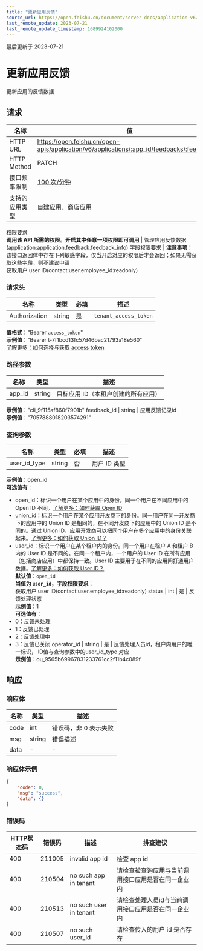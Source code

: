 ```yaml
---
title: "更新应用反馈"
source_url: https://open.feishu.cn/document/server-docs/application-v6/application-feedback/patch
last_remote_update: 2023-07-21
last_remote_update_timestamp: 1689924102000
---
```

最后更新于 2023-07-21

# 更新应用反馈

更新应用的反馈数据

## 请求
名称 | 值
---|---
HTTP URL | https://open.feishu.cn/open-apis/application/v6/applications/:app_id/feedbacks/:feedback_id
HTTP Method | PATCH
接口频率限制 | [100 次/分钟](https://open.feishu.cn/document/ukTMukTMukTM/uUzN04SN3QjL1cDN)
支持的应用类型 | 自建应用、商店应用
权限要求  
            **调用该 API 所需的权限。开启其中任意一项权限即可调用** | 管理应用反馈数据(application:application.feedback.feedback_info)
字段权限要求 | **注意事项**：该接口返回体中存在下列敏感字段，仅当开启对应的权限后才会返回；如果无需获取这些字段，则不建议申请  
        获取用户 user ID(contact:user.employee_id:readonly)

### 请求头

名称 | 类型 | 必填 | 描述
--- | --- | --- | ---
Authorization | string | 是 | `tenant_access_token`  
**值格式**："Bearer `access_token`"  
**示例值**："Bearer t-7f1bcd13fc57d46bac21793a18e560"  
[了解更多：如何选择与获取 access token](https://open.feishu.cn/document/uAjLw4CM/ugTN1YjL4UTN24CO1UjN/trouble-shooting/how-to-choose-which-type-of-token-to-use)

### 路径参数

名称 | 类型 | 描述
--- | --- | ---
app_id | string | 目标应用 ID（本租户创建的所有应用）  
**示例值**："cli_9f115af860f7901b"
feedback_id | string | 应用反馈记录id  
**示例值**："7057888018203574291"

### 查询参数

名称 | 类型 | 必填 | 描述
--- | --- | --- | ---
user_id_type | string | 否 | 用户 ID 类型  
**示例值**：open_id  
**可选值有**：  
- open_id：标识一个用户在某个应用中的身份。同一个用户在不同应用中的 Open ID 不同。[了解更多：如何获取 Open ID](https://open.feishu.cn/document/uAjLw4CM/ugTN1YjL4UTN24CO1UjN/trouble-shooting/how-to-obtain-openid)  
- union_id：标识一个用户在某个应用开发商下的身份。同一用户在同一开发商下的应用中的 Union ID 是相同的，在不同开发商下的应用中的 Union ID 是不同的。通过 Union ID，应用开发商可以把同个用户在多个应用中的身份关联起来。[了解更多：如何获取 Union ID？](https://open.feishu.cn/document/uAjLw4CM/ugTN1YjL4UTN24CO1UjN/trouble-shooting/how-to-obtain-union-id)  
- user_id：标识一个用户在某个租户内的身份。同一个用户在租户 A 和租户 B 内的 User ID 是不同的。在同一个租户内，一个用户的 User ID 在所有应用（包括商店应用）中都保持一致。User ID 主要用于在不同的应用间打通用户数据。[了解更多：如何获取 User ID？](https://open.feishu.cn/document/uAjLw4CM/ugTN1YjL4UTN24CO1UjN/trouble-shooting/how-to-obtain-user-id)  
**默认值**：`open_id`  
**当值为 `user_id`，字段权限要求**：  
获取用户 user ID(contact:user.employee_id:readonly)
status | int | 是 | 反馈处理状态  
**示例值**：1  
**可选值有**：  
- 0：反馈未处理  
- 1：反馈已处理  
- 2：反馈处理中  
- 3：反馈已关闭
operator_id | string | 是 | 反馈处理人员id，租户内用户的唯一标识， ID值与查询参数中的user_id_type 对应  
**示例值**：ou_9565b69967831233761cc2f11b4c089f

## 响应

### 响应体

名称 | 类型 | 描述
--- | --- | ---
code | int | 错误码，非 0 表示失败
msg | string | 错误描述
data | \- | \-

### 响应体示例
```json
{
    "code": 0,
    "msg": "success",
    "data": {}
}
```

### 错误码

HTTP状态码 | 错误码 | 描述 | 排查建议
--- | --- | --- | ---
400 | 211005 | invalid app id | 检查 app id
400 | 210504 | no such app in tenant | 请检查被查询应用与当前调用接口应用是否在同一企业内
400 | 210513 | no such user in tenant | 请检查处理人员id与当前调用接口应用是否在同一企业内
400 | 210507 | no such user_id | 请检查传入的用户 id 是否存在
